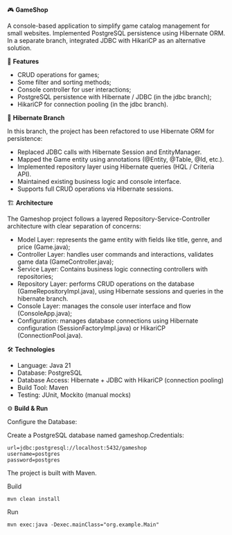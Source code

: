 🎮 **GameShop**

A console-based application to simplify game catalog management for small websites. 
Implemented PostgreSQL persistence using Hibernate ORM. In a separate branch, integrated JDBC with HikariCP as an alternative solution.

📌 **Features**
+ CRUD operations for games;
+ Some filter and sorting methods;
+ Console controller for user interactions;
+ PostgreSQL persistence with Hibernate / JDBC (in the jdbc branch);
+ HikariCP for connection pooling (in the jdbc branch).

🔄 **Hibernate Branch**

In this branch, the project has been refactored to use Hibernate ORM for persistence:

+ Replaced JDBC calls with Hibernate Session and EntityManager.
+ Mapped the Game entity using annotations (@Entity, @Table, @Id, etc.).
+ Implemented repository layer using Hibernate queries (HQL / Criteria API).
+ Maintained existing business logic and console interface.
+ Supports full CRUD operations via Hibernate sessions.

🏗 **Architecture**

The Gameshop project follows a layered Repository-Service-Controller architecture with clear separation of concerns:

+ Model Layer: represents the game entity with fields like title, genre, and price (Game.java);
+ Controller Layer: handles user commands and interactions, validates game data (GameController.java);
+ Service Layer: Contains business logic connecting controllers with repositories;
+ Repository Layer: performs CRUD operations on the database (GameRepositoryImpl.java), using Hibernate sessions and queries in the hibernate branch.
+ Console Layer: manages the console user interface and flow (ConsoleApp.java);
+ Configuration: manages database connections using Hibernate configuration (SessionFactoryImpl.java) or HikariCP (ConnectionPool.java).

🛠️ **Technologies**
+ Language: Java 21
+ Database: PostgreSQL
+ Database Access: Hibernate + JDBC with HikariCP (connection pooling)
+ Build Tool: Maven
+ Testing: JUnit, Mockito (manual mocks)

⚙️ **Build & Run**

Configure the Database:

Create a PostgreSQL database named gameshop.Credentials:
```
url=jdbc:postgresql://localhost:5432/gameshop
username=postgres
password=postgres
```
The project is built with Maven.

Build
```
mvn clean install
```
Run
```
mvn exec:java -Dexec.mainClass="org.example.Main"
```
